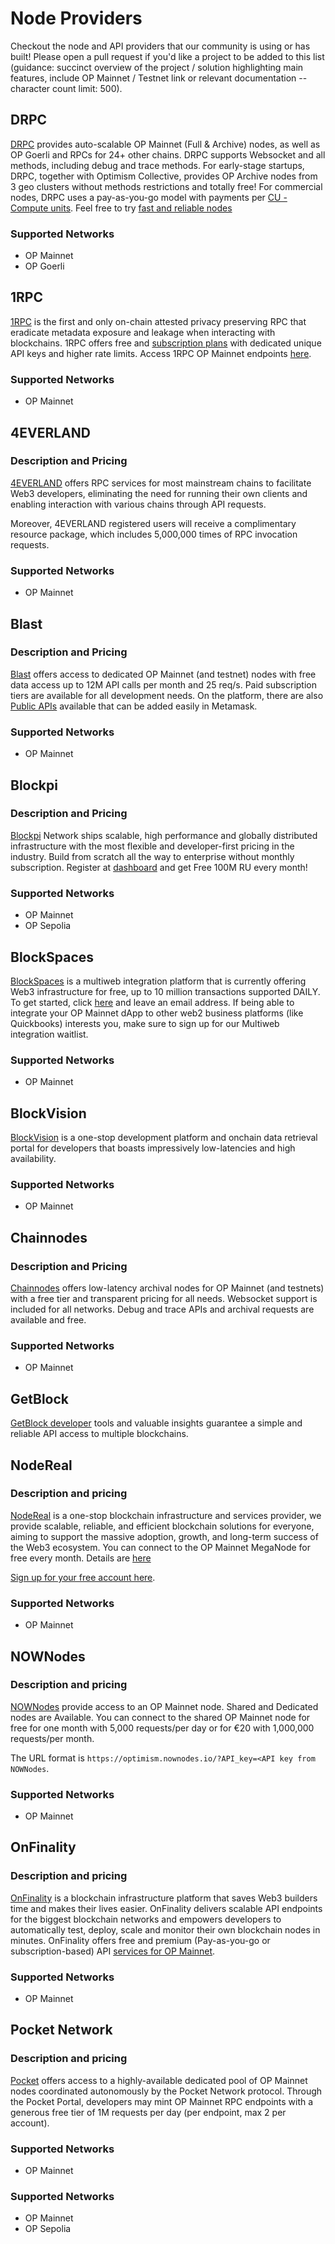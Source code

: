 # Node Providers

Checkout the node and API providers that our community is using or has built! Please open a pull request if you'd like a project to be added to this list (guidance: succinct overview of the project / solution highlighting main features, include OP Mainnet / Testnet link or relevant documentation -- character count limit: 500). 

## DRPC

[DRPC](https://drpc.org/) provides auto-scalable OP Mainnet (Full & Archive) nodes, as well as OP Goerli and RPCs for 24+ other chains. DRPC supports Websocket and all methods, including debug and trace methods. For early-stage startups, DRPC, together with Optimism Collective, provides OP Archive nodes from 3 geo clusters without methods restrictions and totally free! For commercial nodes, DRPC uses a pay-as-you-go model with payments per [CU - Compute units](https://docs.drpc.org/pricing/compute-units). 
Feel free to try [fast and reliable nodes](https://drpc.org/public-endpoints/optimism)

### Supported Networks

- OP Mainnet
- OP Goerli

## 1RPC

[1RPC](https://1rpc.io/) is the first and only on-chain attested privacy preserving RPC that eradicate metadata exposure and leakage when interacting with blockchains. 1RPC offers free and [subscription plans](https://www.1rpc.io/#pricing) with dedicated unique API keys and higher rate limits. Access 1RPC OP Mainnet endpoints [here](https://docs.1rpc.io/overview/supported-networks#optimism).

### Supported Networks

- OP Mainnet

## 4EVERLAND

### Description and Pricing

[4EVERLAND](https://www.4everland.org/) offers RPC services for most mainstream chains to facilitate Web3 developers, eliminating the need for running their own clients and enabling interaction with various chains through API requests.

Moreover, 4EVERLAND registered users will receive a complimentary resource package, which includes 5,000,000 times of RPC invocation requests.

### Supported Networks

*   OP Mainnet

## Blast

### Description and Pricing

[Blast](https://blastapi.io/) offers access to dedicated OP Mainnet (and testnet) nodes with free data access up to 12M API calls per month and 25 req/s. Paid subscription tiers are available for all development needs.
On the platform, there are also [Public APIs](https://blastapi.io/public-api/optimism) available that can be added easily in Metamask.

### Supported Networks

*   OP Mainnet

## Blockpi

### Description and Pricing

[Blockpi](https://blockpi.io/) Network ships scalable, high performance and globally distributed infrastructure with the most flexible and developer-first pricing in the industry. Build from scratch all the way to enterprise without monthly subscription.
Register at [dashboard](https://dashboard.blockpi.io/) and get Free 100M RU every month!

### Supported Networks

*   OP Mainnet
*   OP Sepolia

## BlockSpaces

[BlockSpaces](https://www.blockspaces.com/) is a multiweb integration platform that is currently offering Web3 infrastructure for free, up to 10 million transactions supported DAILY.
To get started, click [here](https://www.blockspaces.com/) and leave an email address. If being able to integrate your OP Mainnet dApp to other web2 business platforms (like Quickbooks) interests you, make sure to sign up for our Multiweb integration waitlist.

### Supported Networks

*   OP Mainnet

## BlockVision

[BlockVision](https://blockvision.org/) is a one-stop development platform and onchain data retrieval portal for developers that boasts impressively low-latencies and high availability.

### Supported Networks

*   OP Mainnet

## Chainnodes

### Description and Pricing

[Chainnodes](https://www.chainnodes.org/) offers low-latency archival nodes for OP Mainnet (and testnets) with a free tier and transparent pricing for all needs. Websocket support is included for all networks. Debug and trace APIs and archival requests are available and free.

### Supported Networks

*   OP Mainnet

## GetBlock

[GetBlock developer](https://getblock.io/en/nodes/optimism/) tools and valuable insights guarantee a simple and reliable API access to multiple blockchains.

## NodeReal

### Description and pricing

[NodeReal](https://nodereal.io/) is a one-stop blockchain infrastructure and services provider, we provide scalable, reliable, and efficient blockchain solutions for everyone, aiming to support the massive adoption, growth, and long-term success of the Web3 ecosystem. You can connect to the OP Mainnet MegaNode for free every month. Details are [here](https://nodereal.io/pricing)

[Sign up for your free account here](https://nodereal.io/meganode).

### Supported Networks

*   OP Mainnet

## NOWNodes

### Description and pricing

[NOWNodes](https://nownodes.io/nodes/optimism) provide access to an OP Mainnet node. Shared and Dedicated nodes are Available. You can connect to the shared OP Mainnet node for free for one month with 5,000 requests/per day or for €20 with 1,000,000 requests/per month.

The URL format is `https://optimism.nownodes.io/?API_key=<API key from NOWNodes`.

### Supported Networks

*   OP Mainnet

## OnFinality

### Description and pricing

[OnFinality](https://onfinality.io/) is a blockchain infrastructure platform that saves Web3 builders time and makes their lives easier. OnFinality delivers scalable API endpoints for the biggest blockchain networks and empowers developers to automatically test, deploy, scale and monitor their own blockchain nodes in minutes. OnFinality offers free and premium (Pay-as-you-go or subscription-based) API [services for OP Mainnet](https://onfinality.io/networks/optimism).

### Supported Networks

*   OP Mainnet

## Pocket Network

### Description and pricing

[Pocket](https://www.pokt.network/) offers access to a highly-available dedicated pool of OP Mainnet nodes coordinated autonomously by the Pocket Network protocol. Through the Pocket Portal, developers may mint OP Mainnet RPC endpoints with a generous free tier of 1M requests per day (per endpoint, max 2 per account).

### Supported Networks

*   OP Mainnet

### Supported Networks

*   OP Mainnet
*   OP Sepolia

